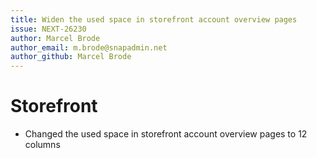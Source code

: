 ```yaml
---
title: Widen the used space in storefront account overview pages
issue: NEXT-26230
author: Marcel Brode
author_email: m.brode@snapadmin.net
author_github: Marcel Brode
---
```

# Storefront
* Changed the used space in storefront account overview pages to 12 columns
